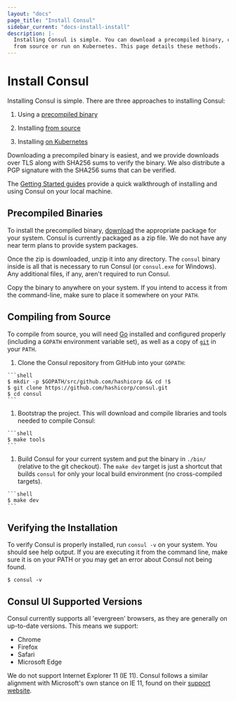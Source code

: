 ```yaml
---
layout: "docs"
page_title: "Install Consul"
sidebar_current: "docs-install-install"
description: |-
  Installing Consul is simple. You can download a precompiled binary, compile
  from source or run on Kubernetes. This page details these methods.
---
```


# Install Consul

Installing Consul is simple. There are three approaches to installing Consul:

1. Using a [precompiled binary](#precompiled-binaries)

1. Installing [from source](#compiling-from-source)

1. Installing [on Kubernetes](/docs/platform/k8s/run.html)

Downloading a precompiled binary is easiest, and we provide downloads over TLS
along with SHA256 sums to verify the binary. We also distribute a PGP signature
with the SHA256 sums that can be verified.

The [Getting Started guides](https://learn.hashicorp.com/consul/getting-started/install?utm_source=consul.io&utm_medium=docs) provide a quick walkthrough of installing and using Consul on your local machine.

## Precompiled Binaries

To install the precompiled binary, [download](/downloads.html) the appropriate
package for your system. Consul is currently packaged as a zip file. We do not
have any near term plans to provide system packages.

Once the zip is downloaded, unzip it into any directory. The `consul` binary
inside is all that is necessary to run Consul (or `consul.exe` for Windows). Any
additional files, if any, aren't required to run Consul.

Copy the binary to anywhere on your system. If you intend to access it from the
command-line, make sure to place it somewhere on your `PATH`.


## Compiling from Source

To compile from source, you will need [Go](https://golang.org) installed and
configured properly (including a `GOPATH` environment variable set), as well as
a copy of [`git`](https://www.git-scm.com/) in your `PATH`.

  1. Clone the Consul repository from GitHub into your `GOPATH`:

    ```shell
    $ mkdir -p $GOPATH/src/github.com/hashicorp && cd !$
    $ git clone https://github.com/hashicorp/consul.git
    $ cd consul
    ```

  1. Bootstrap the project. This will download and compile libraries and tools
  needed to compile Consul:

    ```shell
    $ make tools
    ```

  1. Build Consul for your current system and put the binary in `./bin/`
  (relative to the git checkout). The `make dev` target is just a shortcut that
  builds `consul` for only your local build environment (no cross-compiled
  targets).

    ```shell
    $ make dev
    ```

## Verifying the Installation

To verify Consul is properly installed, run `consul -v` on your system. You
should see help output. If you are executing it from the command line, make sure
it is on your PATH or you may get an error about Consul not being found.

```shell
$ consul -v
```

## Consul UI Supported Versions

Consul currently supports all 'evergreen' browsers, as they are generally on
up-to-date versions. This means we support:

- Chrome
- Firefox
- Safari
- Microsoft Edge

We do not support Internet Explorer 11 (IE 11). Consul follows a similar
alignment with Microsoft's own stance on IE 11, found on their
[support website](https://support.microsoft.com/en-us/help/17454/lifecycle-faq-internet-explorer-and-edge).
